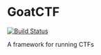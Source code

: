 GoatCTF
=======

[![Build Status](https://travis-ci.org/GoatCTF/GoatCTF.svg?branch=feature-travis-yml)](https://travis-ci.org/GoatCTF/GoatCTF)

A framework for running CTFs
